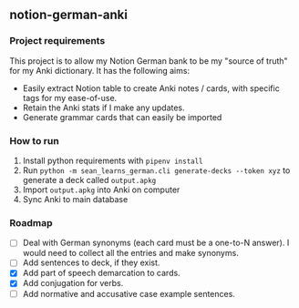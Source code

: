 ## notion-german-anki

### Project requirements

This project is to allow my Notion German bank to be my "source of truth" for my Anki dictionary. It has the following aims:

- Easily extract Notion table to create Anki notes / cards, with specific tags for my ease-of-use.
- Retain the Anki stats if I make any updates.
- Generate grammar cards that can easily be imported

### How to run

1. Install python requirements with `pipenv install`
2. Run `python -m sean_learns_german.cli generate-decks --token xyz` to generate a deck called `output.apkg`
3. Import `output.apkg` into Anki on computer
4. Sync Anki to main database

### Roadmap

- [ ] Deal with German synonyms (each card must be a one-to-N answer). I would need to collect all the entries and make synonyms.
- [ ] Add sentences to deck, if they exist.
- [x] Add part of speech demarcation to cards.
- [x] Add conjugation for verbs.
- [ ] Add normative and accusative case example sentences.
